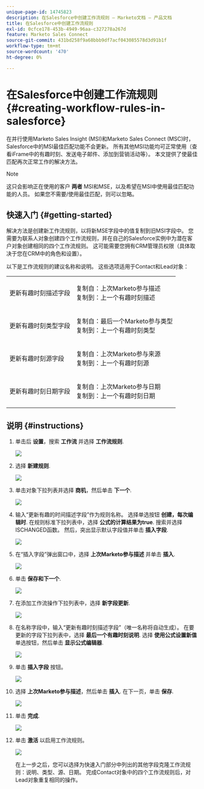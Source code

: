 ```yaml
---
unique-page-id: 14745823
description: 在Salesforce中创建工作流规则 — Marketo文档 — 产品文档
title: 在Salesforce中创建工作流规则
exl-id: 0cfce178-453b-4949-96aa-c327278a267d
feature: Marketo Sales Connect
source-git-commit: 431bd258f9a68bbb9df7acf043085578d3d91b1f
workflow-type: tm+mt
source-wordcount: '470'
ht-degree: 0%

---
```


# 在Salesforce中创建工作流规则 {#creating-workflow-rules-in-salesforce}

在并行使用Marketo Sales Insight (MSI)和Marketo Sales Connect (MSC)时，Salesforce中的MSI最佳匹配功能不会更新。 所有其他MSI功能均可正常使用（查看iFrame中的有趣时刻、发送电子邮件、添加到营销活动等）。 本文提供了使最佳匹配再次正常工作的解决方法。

>[!NOTE]
>
>这只会影响正在使用的客户 **两者** MSI和MSE，以及希望在MSI中使用最佳匹配功能的人员。 如果您不需要/使用最佳匹配，则可以忽略。

## 快速入门 {#getting-started}

解决方法是创建新工作流规则，以将新MSE字段中的值复制到旧MSI字段中。 您需要为联系人对象创建四个工作流规则，并在自己的Salesforce实例中为潜在客户对象创建相同的四个工作流规则。 这可能需要您拥有CRM管理员权限（具体取决于您在CRM中的角色和设置）。

以下是工作流规则的建议名称和说明。 这些选项适用于Contact和Lead对象：

<table> 
 <colgroup> 
  <col> 
  <col> 
 </colgroup> 
 <tbody> 
  <tr> 
   <td>更新有趣时刻描述字段</td> 
   <td><p>复制自：上次Marketo参与描述<br>复制到：上一个有趣时刻描述</p></td> 
  </tr> 
  <tr> 
   <td>更新有趣时刻类型字段</td> 
   <td><p>复制自：最后一个Marketo参与类型<br>复制到：上一个有趣时刻类型</p></td> 
  </tr> 
  <tr> 
   <td>更新有趣时刻源字段</td> 
   <td><p>复制自：上次Marketo参与来源<br>复制到：上一个有趣时刻源</p></td> 
  </tr> 
  <tr> 
   <td>更新有趣时刻日期字段</td> 
   <td><p>复制自：上次Marketo参与日期<br>复制到：上一个有趣时刻日期</p></td> 
  </tr> 
 </tbody> 
</table>

## 说明 {#instructions}

1. 单击后 **设置**，搜索 **工作流** 并选择 **工作流规则**.

   ![](assets/one-1.png)

1. 选择 **新建规则**.

   ![](assets/two-1.png)

1. 单击对象下拉列表并选择 **商机**，然后单击 **下一个**.

   ![](assets/three-1.png)

1. 输入“更新有趣的时间描述字段”作为规则名称。 选择单选按钮 **创建，每次编辑时**. 在规则标准下拉列表中，选择 **公式的计算结果为true**. 搜索并选择ISCHANGED函数。 然后，突出显示默认字段值并单击 **插入字段**.

   ![](assets/four-1.png)

1. 在“插入字段”弹出窗口中，选择 **上次Marketo参与描述** 并单击 **插入**.

   ![](assets/five-1.png)

1. 单击 **保存和下一个**.

   ![](assets/6.png)

1. 在添加工作流操作下拉列表中，选择 **新字段更新**.

   ![](assets/seven.png)

1. 在名称字段中，输入“更新有趣时刻描述字段”（唯一名称将自动生成）。 在要更新的字段下拉列表中，选择 **最后一个有趣时刻说明**. 选择 **使用公式设置新值** 单选按钮，然后单击 **显示公式编辑器**.

   ![](assets/eight.png)

1. 单击 **插入字段** 按钮。

   ![](assets/9a.png)

1. 选择 **上次Marketo参与描述**，然后单击 **插入**. 在下一页，单击 **保存**.

   ![](assets/nine.png)

1. 单击 **完成**.

   ![](assets/twelve.png)

1. 单击 **激活** 以启用工作流规则。

   ![](assets/thirteen.png)

   在上一步之后，您可以选择为快速入门部分中列出的其他字段克隆工作流规则：说明、类型、源、日期。 完成Contact对象中的四个工作流规则后，对Lead对象重复相同的操作。
